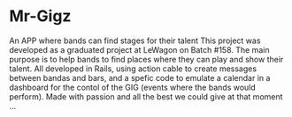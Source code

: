 # Mr-Gigz
An APP where bands can find stages for their talent
This project was developed as a graduated project at LeWagon on Batch #158.  The main purpose is to help bands to find places
where they can play and show their talent.
All developed in Rails, using action cable to create messages between bandas and bars, and a spefic code to emulate a calendar
in a dashboard for the contol of the GIG (events where the bands would perform).
Made with passion and all the best we could give at that moment ... 
